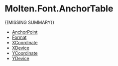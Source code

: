 ﻿  
# Molten.Font.AnchorTable
{{MISSING SUMMARY}}
  
*  [AnchorPoint](docs/Molten.Font/Molten/Font/AnchorTable/AnchorPoint.md)  
*  [Format](docs/Molten.Font/Molten/Font/AnchorTable/Format.md)  
*  [XCoordinate](docs/Molten.Font/Molten/Font/AnchorTable/XCoordinate.md)  
*  [XDevice](docs/Molten.Font/Molten/Font/AnchorTable/XDevice.md)  
*  [YCoordinate](docs/Molten.Font/Molten/Font/AnchorTable/YCoordinate.md)  
*  [YDevice](docs/Molten.Font/Molten/Font/AnchorTable/YDevice.md)
